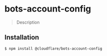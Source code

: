 # bots-account-config

> Description

## Installation

```sh
$ npm install @cloudflare/bots-account-config
```
